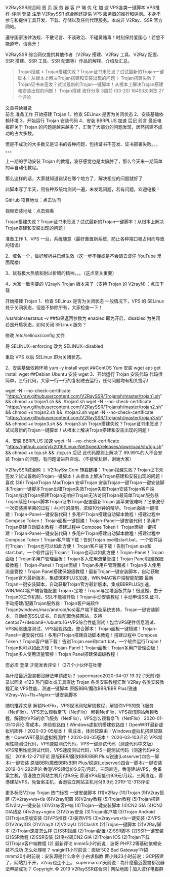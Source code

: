 V2RaySSR综合网
 首 页
 服 务 器
 客 户 端
 优 化 加 速
 VPS各类一键脚本
VPS推荐-评测
 登录   注册
V2RaySSR 综合网还提供 VPS 服务器的推荐和评测。本身不参与和提供工具开发、下载、存储以及任何代理服务。本站非 V2Ray、SSR 官方网站。

遵守国家法律法规、不散谣言、不谈政治、不碰黄赌毒！时刻保持爱国心！若您不能遵守，请离开！

V2RaySSR 综合网仅提供其他作者（V2Ray 搭建、V2Ray 工具、V2Ray 配置、SSR 搭建、SSR 工具、SSR 配置等）作品的解释、介绍及汇总。


 > Trojan搭建 > Trojan搭建失败？Trojan证书未签发？试试最新的Trojan一键脚本！从根本上解决Trojan搭建和安装出现的问题！
Trojan搭建失败？Trojan证书未签发？试试最新的Trojan一键脚本！从根本上解决Trojan搭建和安装出现的问题！
 Trojan搭建  波仔分享  3周前 (03-20)  18453次浏览  27个评论

 
文章导读目录	
前言
准备工作
开始搭建 Trojan
1、检查 SELinux 是否为关闭状态
2、安装基础依赖环境
3、开始运行 Trojan 安装代码
4、安装 BBRPLUS 加速
后记
前言
最近电报群关于 Trojan 的问题是越来越多了，汇聚了大部分的问题发现，居然搭建不成功的占大多数。

但是不成功的大多数又是证书的各种问题，包括证书不签发、证书部署失败。。。 。。。

上一期的手动安装 Trojan 的教程，波仔感觉也是太臃肿了，那么今天来一期简单的半自动化教程。

那么这样的话，大家就知道错误在哪个地方了，解决相应的问题就好了

此脚本写了半天，用各种系统均测试一遍，未发现问题，若有问题，欢迎电报！

GitHub 项目地址：点击访问

视频安装地址：点击观看

Trojan搭建失败？Trojan证书未签发？试试最新的Trojan一键脚本！从根本上解决Trojan搭建和安装出现的问题！

准备工作
1、VPS 一台，系统随意（最好重置新系统，防止各种端口被占用而导致的错误）

2、域名一个，做好解析并已经生效（这一步不懂或是不会请去波仔 YouTube 里面爬楼）

3、赋有极大热情和耐以折腾的精神。。。（这点至关重要）

4、大家一致需要的 V2rayN Trojan 版本来了（支持 Trojan 的 V2rayN）：点击下载

开始搭建 Trojan
1、检查 SELinux 是否为关闭状态
一般情况下，VPS 的 SELinux 处于关闭状态，但是不排除所有，大家检查一下！

/usr/sbin/sestatus -v      ##如果返回参数为 enabled 即为开启，disabled 为关闭
若是开启状态，如何关闭 SELinux 服务？

修改 /etc/selinux/config 文件

将 SELINUX=enforcing 改为 SELINUX=disabled

重启 VPS 以后 SELinux 即为关闭状态。

2、安装基础依赖环境
yum -y install wget    ##ContOS Yum 安装 wget
apt-get install wget   ##Debian Ubuntu 安装 wget
3、开始运行 Trojan 安装代码
代码很简单，三行代码，大家一行一行的复制进去运行，任何问题均有相关提示!

wget -N --no-check-certificate "https://raw.githubusercontent.com/V2RaySSR/Trojansh/master/trojan1.sh" && chmod +x trojan1.sh && ./trojan1.sh
wget -N --no-check-certificate "https://raw.githubusercontent.com/V2RaySSR/Trojansh/master/trojan2.sh" && chmod +x trojan2.sh && ./trojan2.sh
wget -N --no-check-certificate "https://raw.githubusercontent.com/V2RaySSR/Trojansh/master/trojan3.sh" && chmod +x trojan3.sh && ./trojan3.sh
Trojan搭建失败？Trojan证书未签发？试试最新的Trojan一键脚本！从根本上解决Trojan搭建和安装出现的问题！

4、安装 BBRPLUS 加速
wget -N --no-check-certificate "https://github.com/ylx2016/Linux-NetSpeed/releases/download/sh/tcp.sh" && chmod +x tcp.sh && ./tcp.sh
后记
此代码原则上解决了 99.99%的人不会安装 Trojan 的问题，有问题请进群咨询。（不接受私聊，谢谢大家）

V2RaySSR综合网 丨 V2RaySsr.Com
转载链接：Trojan搭建失败？Trojan证书未签发？试试最新的Trojan一键脚本！从根本上解决Trojan搭建和安装出现的问题！
喜欢 (36)
TrojanTrojan MacTrojan 安卓Trojan 安装Trojan一键Trojan一键安装脚本Trojan一键脚本Trojan出错Trojan失效Trojan失败Trojan安装Trojan客户端Trojan成功Trojan搭建Trojan无响应Trojan无法访问Trojan最简单Trojan服务器Trojan续签Trojan脚本Trojan证书Trojan配置最新Trojan
 黑苹果很难吗？记录波仔一次安装黑苹果的过程！4小时的录制，浓缩10分钟的精华。Trojan面板一键搭建！Trojan-Panel一键安装代码！多用户Trojan搭建自动脚本教程！搭建过程中 Compose Token！ 
Trojan面板一键搭建！Trojan-Panel一键安装代码！多用户Trojan搭建自动脚本教程！搭建过程中 Compose Token！
Trojan面板一键搭建！Trojan-Panel一键安装代码！多用户Trojan搭建自动脚本教程！搭建过程中 Compose Token！Trojan客户端下载！告别Trojan.exe和start.bat，一个软件运行Trojan！Trojan也可以如此方便！
Trojan客户端下载！告别Trojan.exe和start.bat，一个软件运行Trojan！Trojan也可以如此方便！Trojan-Panel！Trojan面板！Trojan多用户管理面板！Trojan多人使用流量管控！Trojan Panel搭建保姆级教程！
Trojan-Panel！Trojan面板！Trojan多用户管理面板！Trojan多人使用流量管控！Trojan Panel搭建保姆级教程！最新Trojan一键安装脚本，自动获取Trojan官方最新版本，集成BBRPLUS加速，WIN/MAC客户端智能配置
最新Trojan一键安装脚本，自动获取Trojan官方最新版本，集成BBRPLUS加速，WIN/MAC客户端智能配置
Trojan+宝塔！Trojan与宝塔面板共存！很遗憾，由于Trojan的工作机制，SSL不能被开启！Trojan手动安装教程！手动申请SSL证书、手动搭建/配置Trojan服务器！Trojan客户端软件 Trojan(windows/mac/android/ios)客户端下载全系统支持，Trojan一键安装脚本，自动续签SSL证书，自动配置伪装网站，支持centos7+/debian9+/ubuntu16+VPS综合性能测试！包含VPS硬件信息测试、VPS网络速度测试、VPS回程路由。整合脚本！Trojan面板一键搭建！Trojan-Panel一键安装代码！多用户Trojan搭建自动脚本教程！搭建过程中 Compose Token！Trojan客户端下载！告别Trojan.exe和start.bat，一个软件运行Trojan！Trojan也可以如此方便！Trojan-Panel！Trojan面板！Trojan多用户管理面板！Trojan多人使用流量管控！Trojan Panel搭建保姆级教程！

 
您必须 登录 才能发表评论！
 (27)个小伙伴在吐槽

為什麼最近證書都沒辦法申請成功？
supermarco2020-04-07 19:32 (1天前)登录以回复
«123
热门脚本或工具直达
Trojan 各类安装教程汇聚 V2Ray 各类安装教程汇聚 VPS性能、测速一键脚本 原版BBR/魔改BBR/BBR Plus/锐速V2ray+Ws+Tls+Nginx一键安装脚本



 
随机推荐文章
解锁NetFlix，VPS视讯网站解锁教程，解锁你VPS的奈飞服务（NetFlix），VPS怎么观看奈飞（NetFlix）
解锁NetFlix，VPS视讯网站解锁教程，解锁你VPS的奈飞服务（NetFlix），VPS怎么观看奈飞（NetFlix）
2020-01-0510评论
零成本，体验软路由！Windows虚拟机搭建软路由！OpenWRT最新虚拟机固件！2020-03-05版本！
零成本，体验软路由！Windows虚拟机搭建软路由！OpenWRT最新虚拟机固件！2020-03-05版本！
2020-03-103评论
VPS常用性能测试代码，VPS速度测试代码，VPS一键测试代码（测速代码中文版）
VPS常用性能测试代码，VPS速度测试代码，VPS一键测试代码（测速代码中文版）
2018-12-271评论
原版BBR/魔改BBR/BBR Plus/锐速(Lotserver)四合一脚本/一键安装
原版BBR/魔改BBR/BBR Plus/锐速(Lotserver)四合一脚本/一键安装
2019-04-292评论
香港VPS超低价9.9元/月起，三网直连，香港建站VPS，免备案主机，香港独立网站主机月付9.9元
香港VPS超低价9.9元/月起，三网直连，香港建站VPS，免备案主机，香港独立网站主机月付9.9元
2019-12-313评论

更多标签V2ray Trojan 热门标签
一键安装脚本 (11)V2Ray (10)Trojan (9)V2ray搭建 (7)v2ray+ws+tls (6)V2ray配置 (6)V2ray教程 (5)Trojan教程 (5)Trojan搭建 (5)v2ray一键安装 (4)V2ray客户端 (4)Trojan一键安装脚本 (4)CN2 GIA (4)CN2 GIA线路 (4)v2ray+nginx (3)V2ray安全 (3)Trojan客户端 (3)Trojan Android (3)Trojan原版安装 (3)VPS推荐 (3)美西VPS (3)v2ray+ws+tls一键安装 (2)VPS (2)V2rayIOS (2)V2rayX (2)V2rayU (2)ClashX (2)Trojan一键脚本 (2)V2Ray脚本 (2)Trojan速度怎么样 (2)SSR搭建 (2)Trojan配置 (2)SSR脚本 (2)SSR一键安装 (2)SSR教程 (2)SSR安装 (2)洛杉矶CN2 GIA (2)Trojan IOS (2)Trojan下载 (2)Trojan客户端教程 (2)
最新评论
mmm5小时前说：波哥 PHP7.2等基础依赖安装不成功 怎么处理呢？
waigin11小时前说：面板‘502 Bad Gateway’咋搞
mmm20小时前说：安装源是什么命令 小白求指教
曹小贱23小时前说：GCP搭建了，网站打不开，v2ray也连不上。
supermarco1天前说：為什麼最近證書都沒辦法申請成功？
Copyright © 2019 V2RaySSR综合网 | 网站地图 | 加入波仔电报群
